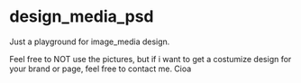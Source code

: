 # design_media_psd
Just a playground for image_media design.

Feel free to NOT use the pictures, but if i want to get a costumize design for your brand or page, feel free to contact me.
Cioa 
